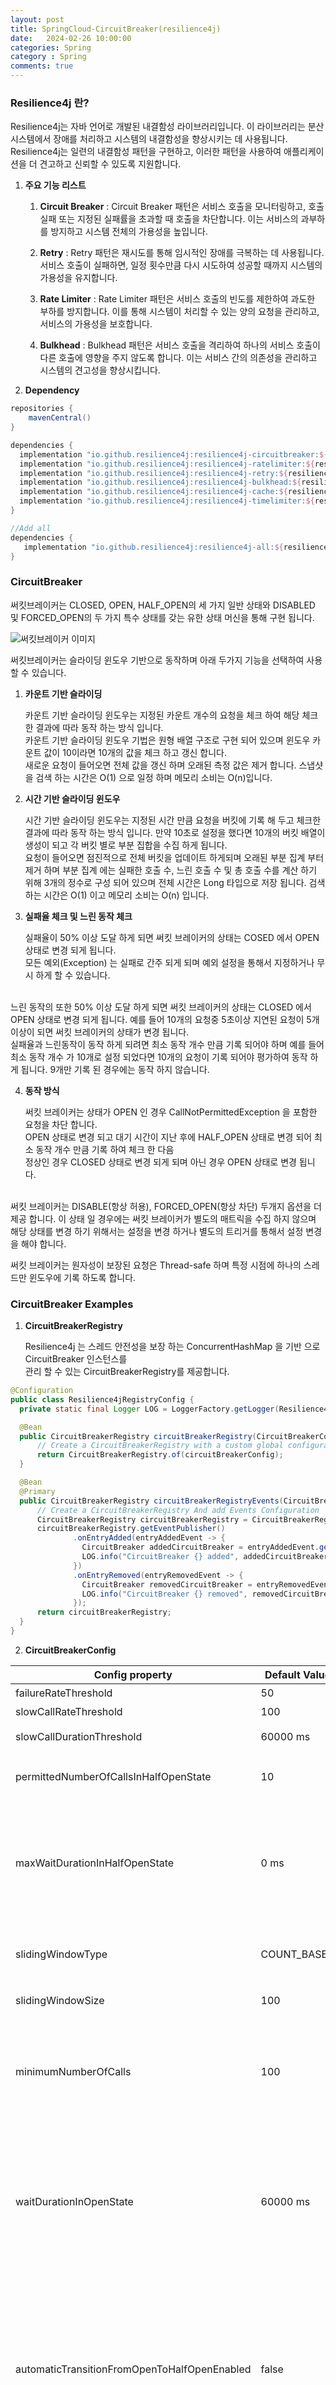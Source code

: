 ```yaml
---
layout: post
title: SpringCloud-CircuitBreaker(resilience4j)
date:   2024-02-26 10:00:00
categories: Spring
category : Spring
comments: true 
---
```


### Resilience4j 란?

Resilience4j는 자바 언어로 개발된 내결함성 라이브러리입니다. 이 라이브러리는 분산 시스템에서 장애를 처리하고 시스템의 내결함성을 향상시키는 데 사용됩니다.  
Resilience4j는 일련의 내결함성 패턴을 구현하고, 이러한 패턴을 사용하여 애플리케이션을 더 견고하고 신뢰할 수 있도록 지원합니다.

1. __주요 기능 리스트__
   1. __Circuit Breaker__ : Circuit Breaker 패턴은 서비스 호출을 모니터링하고, 호출 실패 또는 지정된 실패률을 초과할 때 호출을 차단합니다. 이는 서비스의 과부하를 방지하고 시스템 전체의 가용성을 높입니다.

   2. __Retry__ : Retry 패턴은 재시도를 통해 임시적인 장애를 극복하는 데 사용됩니다. 서비스 호출이 실패하면, 일정 횟수만큼 다시 시도하여 성공할 때까지 시스템의 가용성을 유지합니다.

   3. __Rate Limiter__ : Rate Limiter 패턴은 서비스 호출의 빈도를 제한하여 과도한 부하를 방지합니다. 이를 통해 시스템이 처리할 수 있는 양의 요청을 관리하고, 서비스의 가용성을 보호합니다.

   4. __Bulkhead__ : Bulkhead 패턴은 서비스 호출을 격리하여 하나의 서비스 호출이 다른 호출에 영향을 주지 않도록 합니다. 이는 서비스 간의 의존성을 관리하고 시스템의 견고성을 향상시킵니다.


2. __Dependency__

```groovy
repositories {
    mavenCentral()
}

dependencies {
  implementation "io.github.resilience4j:resilience4j-circuitbreaker:${resilience4jVersion}"
  implementation "io.github.resilience4j:resilience4j-ratelimiter:${resilience4jVersion}"
  implementation "io.github.resilience4j:resilience4j-retry:${resilience4jVersion}"
  implementation "io.github.resilience4j:resilience4j-bulkhead:${resilience4jVersion}"
  implementation "io.github.resilience4j:resilience4j-cache:${resilience4jVersion}"
  implementation "io.github.resilience4j:resilience4j-timelimiter:${resilience4jVersion}"
}

//Add all
dependencies {
   implementation "io.github.resilience4j:resilience4j-all:${resilience4jVersion}"
}
```

### CircuitBreaker

써킷브레이커는 CLOSED, OPEN, HALF_OPEN의 세 가지 일반 상태와 DISABLED 및 FORCED_OPEN의 두 가지 특수 상태를 갖는 유한 상태 머신을 통해 구현 됩니다.

![써킷브레이커 이미지](https://files.readme.io/39cdd54-state_machine.jpg)

써킷브레이커는 슬라이딩 윈도우 기반으로 동작하며 아래 두가지 기능을 선택하여 사용 할 수 있습니다.

1. __카운트 기반 슬라이딩__

   카운트 기반 슬라이딩 윈도우는 지정된 카운트 개수의 요청을 체크 하여 해당 체크한 결과에 따라 동작 하는 방식 입니다.  
카운트 기반 슬라이딩 윈도우 기법은 원형 배열 구조로 구현 되어 있으며 윈도우 카운트 값이 10이라면 10개의 값을 체크 하고 갱신 합니다.  
새로운 요청이 들어오면 전체 값을 갱신 하며 오래된 측정 값은 제거 합니다. 스냅샷을 검색 하는 시간은 O(1) 으로 일정 하며 메모리 소비는 O(n)입니다.  


2. __시간 기반 슬라이딩 윈도우__

   시간 기반 슬라이딩 윈도우는 지정된 시간 만큼 요청을 버킷에 기록 해 두고 체크한 결과에 따라 동작 하는 방식 입니다.
만약 10초로 설정을 했다면 10개의 버킷 배열이 생성이 되고 각 버킷 별로 부분 집합을 수집 하게 됩니다.  
요청이 들어오면 점진적으로 전체 버킷을 업데이트 하게되며 오래된 부분 집계 부터 제거 하며 부분 집계 에는 실패한 호출 수, 느린 호출 수 및 총 호출 수를 계산 하기 위해
3개의 정수로 구성 되어 있으며 전체 시간은 Long 타입으로 저장 됩니다. 검색 하는 시간은 O(1) 이고 메모리 소비는 O(n) 입니다.  


3. __실패율 체크 및 느린 동작 체크__

   실패율이 50% 이상 도달 하게 되면 써킷 브레이커의 상태는 COSED 에서 OPEN 상태로 변경 되게 됩니다.  
모든 예외(Exception) 는 실패로 간주 되게 되며 예외 설정을 통해서 지정하거나 무시 하게 할 수 있습니다.
<br />  
   느린 동작의 또한 50% 이상 도달 하게 되면 써킷 브레이커의 상태는 CLOSED 에서 OPEN 상태로 변경 되게 됩니다.  
예를 들어 10개의 요청중 5초이상 지연된 요청이 5개 이상이 되면 써킷 브레이커의 상태가 변경 됩니다.
<br />  
   실패율과 느린동작이 동작 하게 되려면 최소 동작 개수 만큼 기록 되어야 하며 예를 들어 최소 동작 개수 가 10개로 설정 되었다면  
10개의 요청이 기록 되어야 평가하여 동작 하게 됩니다. 9개만 기록 된 경우에는 동작 하지 않습니다.  


4. __동작 방식__

   써킷 브레이커는 상태가 OPEN 인 경우 CallNotPermittedException 을 포함한 요청을 차단 합니다.  
OPEN 상태로 변경 되고 대기 시간이 지난 후에 HALF_OPEN 상태로 변경 되어 최소 동작 개수 만큼 기록 하여 체크 한 다음  
정상인 경우 CLOSED 상태로 변경 되게 되며 아닌 경우 OPEN 상태로 변경 됩니다.  
<br />
   써킷 브레이커는 DISABLE(항상 허용), FORCED_OPEN(항상 차단) 두개지 옵션을 더 제공 합니다.  
이 상태 일 경우에는 써킷 브레이커가 별도의 매트릭을 수집 하지 않으며 해당 상태를 변경 하기 위해서는 설정을 변경 하거나  
별도의 트리거를 통해서 설정 변경을 해야 합니다.  

   써킷 브레이커는 원자성이 보장된 요청은 Thread-safe 하며 특정 시점에 하나의 스레드만 윈도우에 기록 하도록 합니다.  


### CircuitBreaker Examples

1. __CircuitBreakerRegistry__  

   Resilience4j 는 스레드 안전성을 보장 하는 ConcurrentHashMap 을 기반 으로 CircuitBreaker 인스턴스를  
관리 할 수 있는 CircuitBreakerRegistry를 제공합니다. 

```java
@Configuration
public class Resilience4jRegistryConfig {
  private static final Logger LOG = LoggerFactory.getLogger(Resilience4jRegistryConfig.class);

  @Bean
  public CircuitBreakerRegistry circuitBreakerRegistry(CircuitBreakerConfig circuitBreakerConfig){
      // Create a CircuitBreakerRegistry with a custom global configuration
      return CircuitBreakerRegistry.of(circuitBreakerConfig);
  }

  @Bean
  @Primary
  public CircuitBreakerRegistry circuitBreakerRegistryEvents(CircuitBreakerConfig circuitBreakerConfig){
      // Create a CircuitBreakerRegistry And add Events Configuration
      CircuitBreakerRegistry circuitBreakerRegistry = CircuitBreakerRegistry.of(circuitBreakerConfig);
      circuitBreakerRegistry.getEventPublisher()
              .onEntryAdded(entryAddedEvent -> {
                CircuitBreaker addedCircuitBreaker = entryAddedEvent.getAddedEntry();
                LOG.info("CircuitBreaker {} added", addedCircuitBreaker.getName());
              })
              .onEntryRemoved(entryRemovedEvent -> {
                CircuitBreaker removedCircuitBreaker = entryRemovedEvent.getRemovedEntry();
                LOG.info("CircuitBreaker {} removed", removedCircuitBreaker.getName());
              });
      return circuitBreakerRegistry;
  }
}
```

2. __CircuitBreakerConfig__

| Config property | Default Value | Description                                                                                                                      |
|-----------------|---------------|----------------------------------------------------------------------------------------------------------------------------------|
|failureRateThreshold| 50            | 실패율 임계치(%)                                                                                                                       |
|slowCallRateThreshold| 100           | 지연율 임계치(%)                                                                                                                       |
|slowCallDurationThreshold| 60000 ms      | 지연 판단 시간(ms)                                                                                                                     |
|permittedNumberOfCallsInHalfOpenState| 10            | HALF_OPEN 상태일때 체크 하는 요청 개수                                                                                                       |
|maxWaitDurationInHalfOpenState| 0 ms          | HALF_OPEN 상태에서 요청을 대기하는 최대 시간. <br/> 0ms 는 HALF_OPEN 에서 요청 개수가 들어올때까지 무한정 대기하는 옵션을 말함.                                           |
|slidingWindowType| COUNT_BASED   | 슬라이딩 윈도우 타입 <br/>[COUNT_BASED, TIME_BASED]                                                                                       |
|slidingWindowSize| 100           | 슬라이딩 윈도우 사이즈                                                                                                                     |
|minimumNumberOfCalls| 100           | 서킷브레이커가 체크 할 최소 요청 갯수.  <br/>최소 요청 갯수에 도달하지 않은 경우에는 서킷브레이커가 작동 하지 않음.                                                            |
|waitDurationInOpenState| 60000 ms      | OPEN 상태에서 HALF_OPEN으로 변경되기전 대기시간.  <br/>해당 시간이 지난후 HALF_OPEN 을 하여 체크 한뒤 결과에 따라 CLOSED & OPEN 상태로 변경 한다.                          |
|automaticTransitionFromOpenToHalfOpenEnabled| false         | false : OPEN 에서 HALF_OPEN으로 변경 되었을 경우 호출이 들어온 스레드만 상태가 변경됨. 모든 스레드가 상태를 체크 하지 않아도 됨. <br/>true : 모든 스레드가 상태 모니터링을 하여 상태 변경시 적용됨. |
|recordExceptions| empty         | 실패로 기록 되는 예외                                                                                                                     |
|ignoreExceptions| empty         | 실패에 무시 되는 예외                                                                                                                     |
|recordFailurePredicate|  throwable -> true             | 예외가 실패로 기록 되어야 할지 커스텀 옵션. 체크 하여 true 를 반환 하는 경우 실패 카운팅.                                                                          |
|ignoreExceptionPredicate|  throwable -> false             | 예외가 무시 될지 아닐지 커스텀 옵션. true : 예외 무시, false : 실패 카운팅.                                                                              |



* Create a Resilience4jConfig

```java
@Configuration
public class Resilience4jConfig {

    private static final Logger LOG = LoggerFactory.getLogger(Resilience4jConfig.class);

    @Bean
    public CircuitBreakerConfig circuitBreakerConfig(){
        return CircuitBreakerConfig.custom()
                .failureRateThreshold(50)
                .slowCallRateThreshold(50)
                .waitDurationInOpenState(Duration.ofMillis(1000))
                .slowCallDurationThreshold(Duration.ofSeconds(2))
                .permittedNumberOfCallsInHalfOpenState(3)
                .minimumNumberOfCalls(10)
                .slidingWindowType(CircuitBreakerConfig.SlidingWindowType.TIME_BASED)
                .slidingWindowSize(5)
                .recordException(e -> INTERNAL_SERVER_ERROR.equals(getResponse().getStatus()))
                .recordExceptions(IOException.class, TimeoutException.class)
                .ignoreExceptions(BusinessException.class, OtherBusinessException.class)
                .build();
    }

    @Bean
    public CircuitBreaker circuitBreakerWithDefaultConfig(CircuitBreakerRegistry circuitBreakerRegistry){
        // Get or create a CircuitBreaker from the CircuitBreakerRegistry
        // with the global default configuration
        return circuitBreakerRegistry.circuitBreaker("defaultCircuitBreaker");
    }

    @Bean
    public CircuitBreaker circuitBreakerWithCustomConfig(CircuitBreakerConfig circuitBreakerConfig, CircuitBreakerRegistry circuitBreakerRegistry){
        // Get or create a CircuitBreaker from the CircuitBreakerRegistry
        // with a custom configuration
        return circuitBreakerRegistry
                .circuitBreaker("customCircuitBreaker", circuitBreakerConfig);
    }

    @Bean
    public CircuitBreaker circuitBreakerAddEvents(CircuitBreakerRegistry circuitBreakerRegistry){
        CircuitBreaker circuitBreaker = circuitBreakerRegistry.circuitBreaker("circuitBreakerAddEvents");
        circuitBreaker.getEventPublisher()
                .onSuccess(event -> LOG.info(event.toString()))
                .onError(event -> LOG.info(event.toString()))
                .onIgnoredError(event -> LOG.info(event.toString()))
                .onReset(event -> LOG.info(event.toString()))
                .onStateTransition(event -> LOG.info(event.toString()));

        // to all events, you can do:
        circuitBreaker.getEventPublisher()
                .onEvent(event -> LOG.info(event.toString()));

        return circuitBreaker;
    }
}
```

### SpringBoot 2 & 3 에서의 사용

1. __Dependency__

```groovy
dependencies {
   implementation('org.springframework.cloud:spring-cloud-starter-circuitbreaker-resilience4j')
   //implementation('org.springframework.cloud:spring-cloud-starter-circuitbreaker-reactor-resilience4j') //reactive
}
```

2. __application.yaml__

```yaml
# Ex1. default config
resilience4j.circuitbreaker:
   instances:
      backendA:
         registerHealthIndicator: true
         slidingWindowSize: 100
      backendB:
         registerHealthIndicator: true
         slidingWindowSize: 10
         permittedNumberOfCallsInHalfOpenState: 3
         slidingWindowType: TIME_BASED
         minimumNumberOfCalls: 20
         waitDurationInOpenState: 50s
         failureRateThreshold: 50
         eventConsumerBufferSize: 10
         recordFailurePredicate: io.github.robwin.exception.RecordFailurePredicate

# Ex2. custom config
resilience4j.circuitbreaker:
   configs:
      default:
         slidingWindowSize: 100
         permittedNumberOfCallsInHalfOpenState: 10
         waitDurationInOpenState: 10000
         failureRateThreshold: 60
         eventConsumerBufferSize: 10
         registerHealthIndicator: true
      someShared:
         slidingWindowSize: 50
         permittedNumberOfCallsInHalfOpenState: 10
   instances:
      backendA:
         baseConfig: default
         waitDurationInOpenState: 5000
      backendB:
         baseConfig: someShared
```

```java
@Service
public class HelloCircuit {
    @CircuitBreaker(name="backendA", fallbackMethod = "fallback")
    public String hello(){
       int randomInt = new Random().nextInt(10);
       if(randomInt <= 8) {
          throw new RuntimeException("failed");
       }
       return "hello CircuitBreaker!!!";
    }

   private String fallback(Throwable t) {
      return "fallback invoked! exception type : " + t.getClass();
   }
}
```



